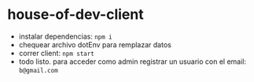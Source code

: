 # house-of-dev-client
- instalar dependencias: `npm i`
- chequear archivo dotEnv para remplazar datos 
- correr client: `npm start`
- todo listo. para acceder como admin registrar un usuario con el email: `b@gmail.com`
